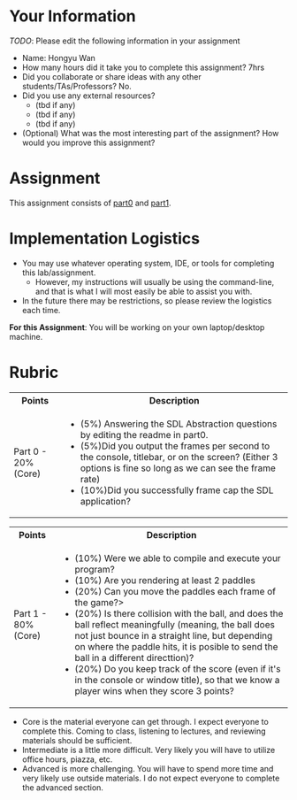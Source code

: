 # Your Information

*TODO*: Please edit the following information in your assignment

* Name: Hongyu Wan
* How many hours did it take you to complete this assignment? 7hrs
* Did you collaborate or share ideas with any other students/TAs/Professors? No.
* Did you use any external resources? 
  * (tbd if any)
  * (tbd if any)
  * (tbd if any)
* (Optional) What was the most interesting part of the assignment? How would you improve this assignment?

# Assignment

This assignment consists of [part0](./part0) and [part1](./part1).

# Implementation Logistics

- You may use whatever operating system, IDE, or tools for completing this lab/assignment.
	- However, my instructions will usually be using the command-line, and that is what I will most easily be able to assist you with.
- In the future there may be restrictions, so please review the logistics each time.

**For this Assignment**: You will be working on your own laptop/desktop machine.

# Rubric

<table>
  <tbody>
    <tr>
      <th>Points</th>
      <th align="center">Description</th>
    </tr>
    <tr>
      <td>Part 0 - 20% (Core)</td>
      <td align="left"><ul><li>(5%) Answering the SDL Abstraction questions by editing the readme in part0.</li><li>(5%)Did you output the frames per second to the console, titlebar, or on the screen? (Either 3 options is fine so long as we can see the frame rate)</li><li>(10%)Did you successfully frame cap the SDL application?</li></ul></td>
    </tr>
    <tr>
  </tbody>
</table>

<table>
  <tbody>
    <tr>
      <th>Points</th>
      <th align="center">Description</th>
    </tr>
    <tr>
      <td>Part 1 - 80% (Core)</td>
      <td align="left"><ul><li>(10%) Were we able to compile and execute your program?</li><li>(10%) Are you rendering at least 2 paddles</li><li>(20%) Can you move the paddles each frame of the game?></li><li>(20%) Is there collision with the ball, and does the ball reflect meaningfully (meaning, the ball does not just bounce in a straight line, but depending on where the paddle hits, it is posible to send the ball in a different directtion)?</li><li>(20%) Do you keep track of the score (even if it's in the console or window title), so that we know a player wins when they score 3 points?</li></ul></td>
    </tr>
  </tbody>
</table>

* Core is the material everyone can get through. I expect everyone to complete this. Coming to class, listening to lectures, and reviewing materials should be sufficient.
* Intermediate is a little more difficult. Very likely you will have to utilize office hours, piazza, etc.
* Advanced is more challenging. You will have to spend more time and very likely use outside materials. I do not expect everyone to complete the advanced section.

